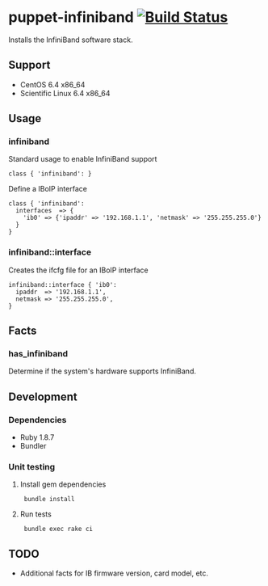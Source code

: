 # puppet-infiniband [![Build Status](https://travis-ci.org/treydock/puppet-infiniband.png)](https://travis-ci.org/treydock/puppet-infiniband)

Installs the InfiniBand software stack.

## Support

* CentOS 6.4 x86_64
* Scientific Linux 6.4 x86_64

## Usage

### infiniband

Standard usage to enable InfiniBand support

    class { 'infiniband': }

Define a IBoIP interface

    class { 'infiniband':
      interfaces  => {
        'ib0' => {'ipaddr' => '192.168.1.1', 'netmask' => '255.255.255.0'}
      }
    }

### infiniband::interface

Creates the ifcfg file for an IBoIP interface

    infiniband::interface { 'ib0':
      ipaddr  => '192.168.1.1',
      netmask => '255.255.255.0',
    }

## Facts

### has_infiniband

Determine if the system's hardware supports InfiniBand.

## Development

### Dependencies

* Ruby 1.8.7
* Bundler

### Unit testing

1. Install gem dependencies

        bundle install

2. Run tests

        bundle exec rake ci

## TODO

* Additional facts for IB firmware version, card model, etc.
